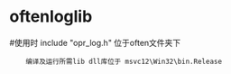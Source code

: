 # oftenloglib

#使用时 include "opr_log.h"  位于often文件夹下

        编译及运行所需lib dll库位于 msvc12\Win32\bin.Release
